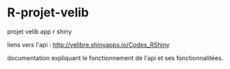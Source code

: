 # R-projet-velib
projet velib app r shiny

liens vers l'api : http://velibre.shinyapps.io/Codes_RShiny

documentation expliquant le fonctionnement de l'api et ses fonctionnalitées.


